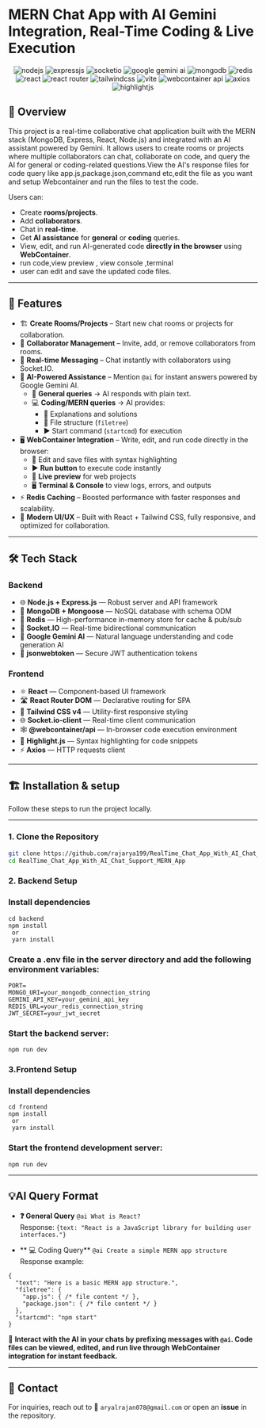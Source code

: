 # MERN Chat App with AI Gemini Integration, Real-Time Coding & Live Execution
<div align="center">
  <!-- Backend -->
  <img src="https://img.shields.io/badge/-Node.js-black?style=for-the-badge&logo=node.js&logoColor=white&color=339933" alt="nodejs" />
  <img src="https://img.shields.io/badge/-Express.js-black?style=for-the-badge&logo=express&logoColor=white&color=000000" alt="expressjs" />
    <img src="https://img.shields.io/badge/-Socket.IO-black?style=for-the-badge&logo=socket.io&logoColor=white&color=010101" alt="socketio" />
  <img src="https://img.shields.io/badge/-Google_Gemini_AI-black?style=for-the-badge&logo=google&logoColor=white&color=4285F4" alt="google gemini ai" />
  <img src="https://img.shields.io/badge/-MongoDB-black?style=for-the-badge&logo=mongodb&logoColor=white&color=47A248" alt="mongodb" />
  <img src="https://img.shields.io/badge/-Redis-black?style=for-the-badge&logo=redis&logoColor=white&color=DC382D" alt="redis" />


  <!-- Frontend -->
  <img src="https://img.shields.io/badge/-React-black?style=for-the-badge&logo=react&logoColor=white&color=61DAFB" alt="react" />
  <img src="https://img.shields.io/badge/-React_Router-black?style=for-the-badge&logo=reactrouter&logoColor=white&color=CA4245" alt="react router" />
  <img src="https://img.shields.io/badge/-Tailwind_CSS-black?style=for-the-badge&logo=tailwindcss&logoColor=white&color=06B6D4" alt="tailwindcss" />
  <img src="https://img.shields.io/badge/-Vite-black?style=for-the-badge&logo=vite&logoColor=white&color=646CFF" alt="vite" />
  <img src="https://img.shields.io/badge/-WebContainer_API-black?style=for-the-badge&logo=webassembly&logoColor=white&color=654FF0" alt="webcontainer api" />
  <img src="https://img.shields.io/badge/-Axios-black?style=for-the-badge&logo=axios&logoColor=white&color=5A29E4" alt="axios" />
  <img src="https://img.shields.io/badge/-Highlight.js-black?style=for-the-badge&logo=highlight.js&logoColor=white&color=F0E68C" alt="highlightjs" />

</div>


## 🌟 Overview
This project is a real-time collaborative chat application built with the MERN stack (MongoDB, Express, React, Node.js) and integrated with an AI assistant powered by Gemini. It allows users to create rooms or projects where multiple collaborators can chat, collaborate on code, and query the AI for general or coding-related questions.View the AI's response files for code query like app.js,package.json,command etc,edit the file as you want and setup Webcontainer and run the files to test the code.

Users can:
- Create **rooms/projects**.
- Add **collaborators**.
- Chat in **real-time**.
- Get **AI assistance** for **general** or **coding** queries.
- View, edit, and run AI-generated code **directly in the browser** using **WebContainer**.
- run code,view preview , view console ,terminal
- user can edit and save the updated code files. 
---

## 🚀 Features

- 🏗 **Create Rooms/Projects** – Start new chat rooms or projects for collaboration.  
- 👥 **Collaborator Management** – Invite, add, or remove collaborators from rooms.  
- 💬 **Real-time Messaging** – Chat instantly with collaborators using Socket.IO.  
- 🤖 **AI-Powered Assistance** – Mention `@ai` for instant answers powered by Google Gemini AI.  
  - 📝 **General queries** → AI responds with plain text.  
  - 💻 **Coding/MERN queries** → AI provides:  
    - 📝 Explanations and solutions  
    - 📂 File structure (`filetree`)  
    - ▶ Start command (`startcmd`) for execution  
- 🖥 **WebContainer Integration** – Write, edit, and run code directly in the browser:  
  - 📂 Edit and save files with syntax highlighting  
  - ▶ **Run button** to execute code instantly  
  - 🔄 **Live preview** for web projects  
  - 🖥 **Terminal & Console** to view logs, errors, and outputs  
- ⚡ **Redis Caching** – Boosted performance with faster responses and scalability.  
- 🎨 **Modern UI/UX** – Built with React + Tailwind CSS, fully responsive, and optimized for collaboration.  


***

## 🛠 Tech Stack

### Backend

- 🌐 **Node.js + Express.js** — Robust server and API framework
- 🍃 **MongoDB + Mongoose** — NoSQL database with schema ODM
- 🔴 **Redis** — High-performance in-memory store for cache & pub/sub
- 🔄 **Socket.IO** — Real-time bidirectional communication
- 🧠 **Google Gemini AI** — Natural language understanding and code generation AI
- 🔐 **jsonwebtoken** — Secure JWT authentication tokens

### Frontend

- ⚛️ **React** — Component-based UI framework
- 🛣️ **React Router DOM** — Declarative routing for SPA
- 🎨 **Tailwind CSS v4** — Utility-first responsive styling
- 🌐 **Socket.io-client** — Real-time client communication
- 🕸️ **@webcontainer/api** — In-browser code execution environment
- 🎯 **Highlight.js** — Syntax highlighting for code snippets
- ⚡ **Axios** — HTTP requests client

***
## 🏗 Installation & setup

Follow these steps to run the project locally.

---

### 1. Clone the Repository
```bash
git clone https://github.com/rajarya199/RealTime_Chat_App_With_AI_Chat_Support_MERN_App.git
cd RealTime_Chat_App_With_AI_Chat_Support_MERN_App
```
### 2. Backend Setup
### Install dependencies
```
cd backend
npm install
 or
 yarn install
```
### Create a .env file in the server directory and add the following environment variables:
```
PORT=
MONGO_URI=your_mongodb_connection_string
GEMINI_API_KEY=your_gemini_api_key
REDIS_URL=your_redis_connection_string
JWT_SECRET=your_jwt_secret
```
### Start the backend server:
```
npm run dev
```
### 3.Frontend Setup
### Install dependencies
```
cd frontend
npm install
 or
 yarn install
```
### Start the frontend development server:
```
npm run dev
```
---

## 💡AI Query Format

- **❓ General Query** `@ai What is React?`\
  Response: `{text: "React is a JavaScript library for building user interfaces."}`

- ** 💻 Coding Query** `@ai Create a simple MERN app structure`\
  Response example:
 ```
 {
   "text": "Here is a basic MERN app structure.",
   "filetree": {
     "app.js": { /* file content */ },
     "package.json": { /* file content */ }
   },
   "startcmd": "npm start"
 }
 ```
💬 **Interact with the AI in your chats by prefixing messages with `@ai`. Code files can be viewed, edited, and run live through WebContainer integration for instant feedback.**

***

## 📧 Contact
For inquiries, reach out to 📩 `aryalrajan078@gmail.com` or open an **issue** in the repository.


